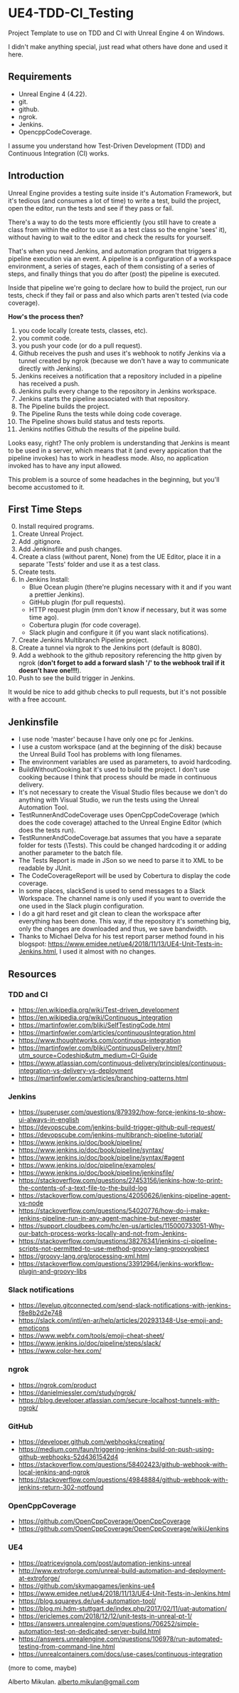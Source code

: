 # UE4-TDD-CI_Testing

Project Template to use on TDD and CI with Unreal Engine 4 on Windows.

I didn't make anything special, just read what others have done and used it here.

## **Requirements**

- Unreal Engine 4 (4.22).
- git.
- github.
- ngrok.
- Jenkins.
- OpencppCodeCoverage.

I assume you understand how Test-Driven Development (TDD) and Continuous Integration (CI) works.

## **Introduction**

Unreal Engine provides a testing suite inside it's Automation Framework, but it's tedious (and consumes a lot of time) to write a test, build the project, open the editor, run the tests and see if they pass or fail.

There's a way to do the tests more efficiently (you still have to create a class from within the editor to use it as a test class so the engine 'sees' it), without having to wait to the editor and check the results for yourself.

That's when you need Jenkins, and automation program that triggers a pipeline execution via an event.
A pipeline is a configuration of a workspace environment, a series of stages, each of them consisting of a series of steps, and finally things that you do after (post) the pipeline is executed.

Inside that pipeline we're going to declare how to build the project, run our tests, check if they fail or pass and also which parts aren't tested (via code coverage).

**How's the process then?**

1) you code locally (create tests, classes, etc).
2) you commit code.
3) you push your code (or do a pull request).
4) Github receives the push and uses it's webhook to notify Jenkins via a tunnel created by ngrok (because we don't have a way to communicate directly with Jenkins).
5) Jenkins receives a notification that a repository included in a pipeline has received a push.
6) Jenkins pulls every change to the repository in Jenkins workspace.
7) Jenkins starts the pipeline associated with that repository.
8) The Pipeline builds the project.
9) The Pipeline Runs the tests while doing code coverage.
10) The Pipeline shows build status and tests reports.
11) Jenkins notifies Github the results of the pipeline build.

Looks easy, right? The only problem is understanding that Jenkins is meant to be used in a server, which means that it (and every appication that the pipeline invokes) has to work in headless mode. Also, no application invoked has to have any input allowed.

This problem is a source of some headaches in the beginning, but you'll become accustomed to it.

## **First Time Steps**

0) Install required programs.
1) Create Unreal Project.
2) Add .gitignore.
3) Add Jenkinsfile and push changes.
4) Create a class (without parent, None) from the UE Editor, place it in a separate 'Tests' folder and use it as a test class.
5) Create tests.
6) In Jenkins Install:
      - Blue Ocean plugin (there're plugins necessary with it and if you want a prettier Jenkins).
      - GitHub plugin (for pull requests).
      - HTTP request plugin (mm don't know if necessary, but it was some time ago).
      - Cobertura plugin (for code coverage).
      - Slack plugin and configure it (if you want slack notifications).
7) Create Jenkins Multibranch Pipeline project.
8) Create a tunnel via ngrok to the Jenkins port (default is 8080).
9) Add a webhook to the github repository referencing the http given by ngrok (**don't forget to add a forward slash '/' to the webhook trail if it doesn't have one!!!**).
10) Push to see the build trigger in Jenkins.

It would be nice to add github checks to pull requests, but it's not possible with a free account.

## **Jenkinsfile**

- I use node 'master' because I have only one pc for Jenkins.
- I use a custom workspace (and at the beginning of the disk) because the Unreal Build Tool has problems with long filenames.
- The environment variables are used as parameters, to avoid hardcoding.
- BuildWithoutCooking.bat it's used to build the project. I don't use cooking because I think that process should be made in continuous delivery.
- It's not necessary to create the Visual Studio files because we don't do anything with Visual Studio, we run the tests using the Unreal Automation Tool.
- TestRunnerAndCodeCoverage uses OpenCppCodeCoverage (which does the code coverage) attached to the Unreal Engine Editor (which does the tests run).
- TestRunnerAndCodeCoverage.bat assumes that you have a separate folder for tests (\Tests). This could be changed hardcoding it or adding another parameter to the batch file.
- The Tests Report is made in JSon so we need to parse it to XML to be readable by JUnit.
- The CodeCoverageReport will be used by Cobertura to display the code coverage.
- In some places, slackSend is used to send messages to a Slack Workspace. The channel name is only used if you want to override the one used in the Slack plugin configuration.
- I do a git hard reset and git clean to clean the workspace after everything has been done. This way, if the repository it's something big, only the changes are downloaded and thus, we save bandwidth.
- Thanks to Michael Delva for his test report parser method found in his blogspot: https://www.emidee.net/ue4/2018/11/13/UE4-Unit-Tests-in-Jenkins.html, I used it almost with no changes.

## **Resources**

### TDD and CI

- https://en.wikipedia.org/wiki/Test-driven_development
- https://en.wikipedia.org/wiki/Continuous_integration
- https://martinfowler.com/bliki/SelfTestingCode.html
- https://martinfowler.com/articles/continuousIntegration.html
- https://www.thoughtworks.com/continuous-integration
- https://martinfowler.com/bliki/ContinuousDelivery.html?utm_source=Codeship&utm_medium=CI-Guide
- https://www.atlassian.com/continuous-delivery/principles/continuous-integration-vs-delivery-vs-deployment
- https://martinfowler.com/articles/branching-patterns.html

### Jenkins

- https://superuser.com/questions/879392/how-force-jenkins-to-show-ui-always-in-english
- https://devopscube.com/jenkins-build-trigger-github-pull-request/
- https://devopscube.com/jenkins-multibranch-pipeline-tutorial/
- https://www.jenkins.io/doc/book/pipeline/
- https://www.jenkins.io/doc/book/pipeline/syntax/
- https://www.jenkins.io/doc/book/pipeline/syntax/#agent
- https://www.jenkins.io/doc/pipeline/examples/
- https://www.jenkins.io/doc/book/pipeline/jenkinsfile/
- https://stackoverflow.com/questions/27453156/jenkins-how-to-print-the-contents-of-a-text-file-to-the-build-log
- https://stackoverflow.com/questions/42050626/jenkins-pipeline-agent-vs-node
- https://stackoverflow.com/questions/54020776/how-do-i-make-jenkins-pipeline-run-in-any-agent-machine-but-never-master
- https://support.cloudbees.com/hc/en-us/articles/115000733051-Why-our-batch-process-works-locally-and-not-from-Jenkins-
- https://stackoverflow.com/questions/38276341/jenkins-ci-pipeline-scripts-not-permitted-to-use-method-groovy-lang-groovyobject
- https://groovy-lang.org/processing-xml.html
- https://stackoverflow.com/questions/33912964/jenkins-workflow-plugin-and-groovy-libs

### Slack notifications

- https://levelup.gitconnected.com/send-slack-notifications-with-jenkins-f8e8b2d2e748
- https://slack.com/intl/en-ar/help/articles/202931348-Use-emoji-and-emoticons
- https://www.webfx.com/tools/emoji-cheat-sheet/
- https://www.jenkins.io/doc/pipeline/steps/slack/
- https://www.color-hex.com/

### ngrok

- https://ngrok.com/product
- https://danielmiessler.com/study/ngrok/
- https://blog.developer.atlassian.com/secure-localhost-tunnels-with-ngrok/

### GitHub

- https://developer.github.com/webhooks/creating/
- https://medium.com/faun/triggering-jenkins-build-on-push-using-github-webhooks-52d4361542d4
- https://stackoverflow.com/questions/58402423/github-webhook-with-local-jenkins-and-ngrok
- https://stackoverflow.com/questions/49848884/github-webhook-with-jenkins-return-302-notfound

### OpenCppCoverage

- https://github.com/OpenCppCoverage/OpenCppCoverage
- https://github.com/OpenCppCoverage/OpenCppCoverage/wiki/Jenkins

### UE4

- https://patricevignola.com/post/automation-jenkins-unreal
- http://www.extroforge.com/unreal-build-automation-and-deployment-at-extroforge/
- https://github.com/skymapgames/jenkins-ue4
- https://www.emidee.net/ue4/2018/11/13/UE4-Unit-Tests-in-Jenkins.html
- https://blog.squareys.de/ue4-automation-tool/
- https://blog.mi.hdm-stuttgart.de/index.php/2017/02/11/uat-automation/
- https://ericlemes.com/2018/12/12/unit-tests-in-unreal-pt-1/
- https://answers.unrealengine.com/questions/706252/simple-automation-test-on-dedicated-server-build.html
- https://answers.unrealengine.com/questions/106978/run-automated-testing-from-command-line.html
- https://unrealcontainers.com/docs/use-cases/continuous-integration

(more to come, maybe)

Alberto Mikulan.
alberto.mikulan@gmail.com
